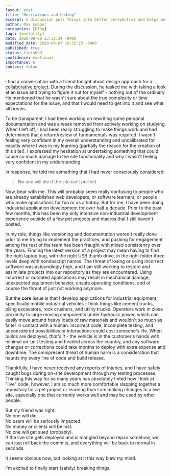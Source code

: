 ```yaml
---
layout: post
title: "Hesitations and Coding"
excerpt: A discussion puts things into better perspective and helps me overcome my hesitations in coding
author: Max Lepper
categories: [blog]
tags: [mentality]
date: 2020-08-08 23:32:24 -0400
modified_date: 2020-09-07 18:15:23 -0400
published: true
status: finished
confidence: emotional
importance: 6
context: false
---
```


I had a conversation with a friend tonight about design approach for a [collaborative project](https://gitlab.com/neal.strobl/wsu-adventurers-guild). During the discussion, he tasked me with taking a look at an issue and trying to figure it out for myself - nothing out of the ordinary. He mentioned that he wasn't sure about the true complexity or time expectations for the issue, and that I would need to get into it and see what all breaks.

To be transparent, I had been working on rewriting some personal documentation and was a week removed from actively working on studying. When I left off, I had been really struggling to make things work and had determined that a return/review of fundamentals was required. I wasn't feeling very confident in my overall understanding and uncalibrated for exactly where I was in my learning (partially the reason for the creation of this site!). I expressed my hesitation at undertaking something that could cause so much damage to the site functionality and why I wasn't feeling very confident in my understanding.

In response, he told me something that I had never consciously considered:

> No one will die if the site isn't perfect.

Now, bear with me. This will probably seem really confusing to people who are already established web developers, or software learners, or people who make applications for fun or as a hobby. But for me, I have been doing industrial application development for over half a decade. Prior to the past few months, this has been my only intensive non-industrial development experience outside of a few pet projects and macros that I still haven't posted.

In my role, things like versioning and documentation weren't really done prior to me trying to implement the practices, and pushing for engagement among the rest of the team has been fraught with mixed consistency over the years. Finding the latest version of a project may mean having to find the right laptop bag, with the right USB thumb drive, in the right folder three levels deep with nondescript names. The threat of losing or using incorrect software was astoundingly high, and I am still working to restore and assimilate projects into our repository as they are encountered. Using incorrect or outdated applications may result in mechanical damage, unexpected equipment behavior, unsafe operating conditions, and of course the threat of just not working anymore.

But the **core** issue is that I develop applications for industrial equipment, specifically mobile industrial vehicles - think things like cement trucks, piling excavators, rock crushers, and utility trucks. Operators work in close proximity to large moving components under hydraulic power, which can easily move around heavy loads of raw materials and wouldn't so much as falter in contact with a human. Incorrect code, incomplete testing, and unconsidered possibilities or interactions could cost someone's life. When builds are deployed, _that's it_ - the vehicle is in the customer's hands with minimal on-unit testing and headed across the country, and any software changes or corrections could take months to deploy with extra expense and downtime. The omnipresent threat of human harm is a consideration that haunts my every line of code and build release.

Thankfully, I have never received any reports of injuries, and I have safely caught bugs during on-site development through my testing processes. Thinking this way for so many years has absolutely tinted how I look at "live" code, however. I am so much more comfortable slapping together a repository for a pet project or learning than I am making changes to a live site, especially one that currently works well and may be used by other people.

But my friend was right:  
No one will die.  
No users will be seriously impacted.  
No money or clients will be lost.  
No one will get sued (probably).  
If the live site gets deployed and is mangled beyond repair somehow, we can just roll back the commits, and everything will be back to normal in seconds.  

It seems obvious now, but looking at it this way blew my mind.

I'm excited to finally start (safely) breaking things.
